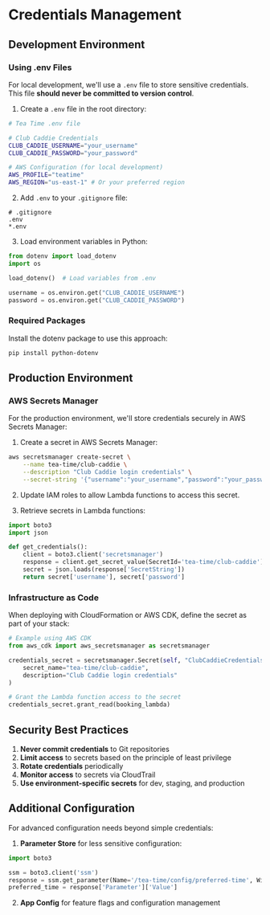 # Credentials Management

## Development Environment

### Using .env Files

For local development, we'll use a `.env` file to store sensitive credentials. This file **should never be committed to version control**.

1. Create a `.env` file in the root directory:

```bash
# Tea Time .env file

# Club Caddie Credentials
CLUB_CADDIE_USERNAME="your_username"
CLUB_CADDIE_PASSWORD="your_password"

# AWS Configuration (for local development)
AWS_PROFILE="teatime"
AWS_REGION="us-east-1" # Or your preferred region
```

2. Add `.env` to your `.gitignore` file:

```
# .gitignore
.env
*.env
```

3. Load environment variables in Python:

```python
from dotenv import load_dotenv
import os

load_dotenv()  # Load variables from .env

username = os.environ.get("CLUB_CADDIE_USERNAME")
password = os.environ.get("CLUB_CADDIE_PASSWORD")
```

### Required Packages

Install the dotenv package to use this approach:

```bash
pip install python-dotenv
```

## Production Environment

### AWS Secrets Manager

For the production environment, we'll store credentials securely in AWS Secrets Manager:

1. Create a secret in AWS Secrets Manager:

```bash
aws secretsmanager create-secret \
    --name tea-time/club-caddie \
    --description "Club Caddie login credentials" \
    --secret-string '{"username":"your_username","password":"your_password"}'
```

2. Update IAM roles to allow Lambda functions to access this secret.

3. Retrieve secrets in Lambda functions:

```python
import boto3
import json

def get_credentials():
    client = boto3.client('secretsmanager')
    response = client.get_secret_value(SecretId='tea-time/club-caddie')
    secret = json.loads(response['SecretString'])
    return secret['username'], secret['password']
```

### Infrastructure as Code

When deploying with CloudFormation or AWS CDK, define the secret as part of your stack:

```python
# Example using AWS CDK
from aws_cdk import aws_secretsmanager as secretsmanager

credentials_secret = secretsmanager.Secret(self, "ClubCaddieCredentials",
    secret_name="tea-time/club-caddie",
    description="Club Caddie login credentials"
)

# Grant the Lambda function access to the secret
credentials_secret.grant_read(booking_lambda)
```

## Security Best Practices

1. **Never commit credentials** to Git repositories
2. **Limit access** to secrets based on the principle of least privilege
3. **Rotate credentials** periodically
4. **Monitor access** to secrets via CloudTrail
5. **Use environment-specific secrets** for dev, staging, and production

## Additional Configuration

For advanced configuration needs beyond simple credentials:

1. **Parameter Store** for less sensitive configuration:
```python
import boto3

ssm = boto3.client('ssm')
response = ssm.get_parameter(Name='/tea-time/config/preferred-time', WithDecryption=False)
preferred_time = response['Parameter']['Value']
```

2. **App Config** for feature flags and configuration management